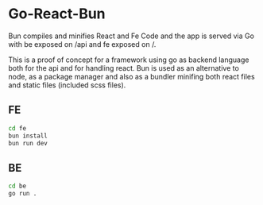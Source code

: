 # Go-React-Bun

Bun compiles and minifies React and Fe Code and the app is served via Go with be exposed on /api and fe exposed on /.

This is a proof of concept for a framework using go as backend language both for the api and for handling react. Bun is used as an alternative to node, as a package manager and also as a bundler minifing both react files and static files (included scss files).


## FE
```bash
cd fe
bun install
bun run dev
```

## BE

```bash
cd be
go run .
```